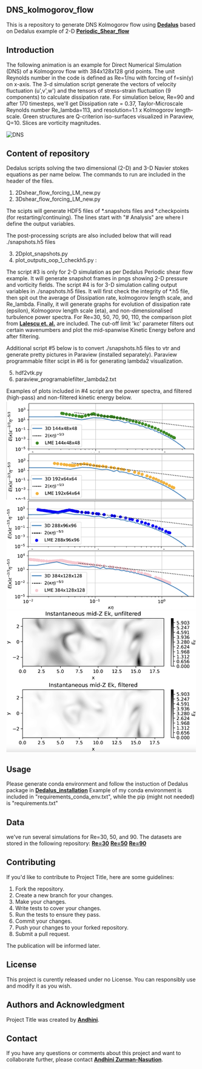 ## **DNS_kolmogorov_flow**
This is a repository to generate DNS Kolmogorov flow using **[Dedalus](https://dedalus-project.readthedocs.io/en/latest/#)** based on Dedalus example of 2-D **[Periodic_Shear_flow](https://dedalus-project.readthedocs.io/en/latest/pages/examples/ivp_2d_shear_flow.html)**

## **Introduction**
The following animation is an example for Direct Numerical Simulation (DNS) of a Kolmogorov flow with 384x128x128 grid points. The unit Reynolds number in the code is defined as Re=1/nu with forcing of f=sin(y) on x-axis. The 3-d simulation script generate the vectors of velocity fluctuation (u',v',w') and the tensors of stress-strain fluctuation (9 components) to calculate dissipation rate. For simulation below, Re=90 and after 170 timesteps, we'll get Dissipation rate = 0.37, Taylor-Microscale Reynolds number Re_lambda=113, and resolution=1.1 x Kolmogorov length-scale. Green structures are Q-criterion iso-surfaces visualized in Paraview, Q=10. Slices are vorticity magnitudes.

![DNS](./Kolmogorov_flow_384x128x128.gif)

## **Content of repository**

Dedalus scripts solving the two dimensional (2-D) and 3-D Navier stokes equations as per name below. The commands to run are included in the header of the files.

1. 2Dshear_flow_forcing_LM_new.py
2. 3Dshear_flow_forcing_LM_new.py

The scipts will generate HDF5 files of *.snapshots files and *.checkpoints (for restarting/continuing). The lines start with "# Analysis" are where I define the output variables.

The post-processing scripts are also included below that will read ./snapshots.h5 files

3. 2Dplot_snapshots.py 
4. plot_outputs_oop_1_checkh5.py :

The script #3 is only for 2-D simulation as per Dedalus Periodic shear flow example. It will generate snapshot frames in pngs showing 2-D pressure and vorticity fields.
The script #4 is for 3-D simulation calling output variables in ./snapshots.h5 files. It will first check the integrity of *.h5 file, then spit out the average of Dissipation rate, kolmogorov length scale, and Re_lambda. Finally, it will generate graphs for evolution of dissipation rate (epsilon), Kolmogorov length scale (eta), and non-dimensionalised turbulence power spectra. For Re=30, 50, 70, 90, 110, the comparison plot from **[Lalescu et. al.](https://doi.org/10.1103/PhysRevLett.110.084102)** are included. The cut-off limit 'kc' parameter filters out certain wavenumbers and plot the mid-spanwise Kinetic Energy before and after filtering. 

Additional script #5 below is to convert ./snapshots.h5 files to vtr and generate pretty pictures in Paraview (installed separately). Paraview programmable filter scipt in #6 is for generating lambda2  visualization. 

5. hdf2vtk.py
6. paraview_programablefilter_lambda2.txt

Examples of plots included in #4 script are the power spectra, and filtered (high-pass) and non-filtered kinetic energy below.
<img src="./power_spectra.png" width="500">
<img src="./kinetic_energy.png" width="500">

## **Usage**

Please generate conda environment and follow the instuction of Dedalus package in **[Dedalus_installation](https://dedalus-project.readthedocs.io/en/latest/pages/installation.html)**
Example of my conda environment is included in "requirements_conda_env.txt", while the pip (might not needed) is "requirements.txt"

## **Data**
we've run several simulations for Re=30, 50, and 90. The datasets are stored in the following repository:
**[Re=30](https://doi.org/10.5281/zenodo.15575430)**
**[Re=50](https://doi.org/10.5281/zenodo.15577806)**
**[Re=90](_)**

## **Contributing**

If you'd like to contribute to Project Title, here are some guidelines:

1. Fork the repository.
2. Create a new branch for your changes.
3. Make your changes.
4. Write tests to cover your changes.
5. Run the tests to ensure they pass.
6. Commit your changes.
7. Push your changes to your forked repository.
8. Submit a pull request.

The publication will be informed later.

## **License**

This project is curently released under no License. You can responsibly use and modify it as you wish.  

## **Authors and Acknowledgment**

Project Title was created by **[Andhini](https://github.com/andhini)**.

## **Contact**

If you have any questions or comments about this project and want to collaborate further, please contact **[Andhini Zurman-Nasution](andhininznasution@gmail.com)**.




